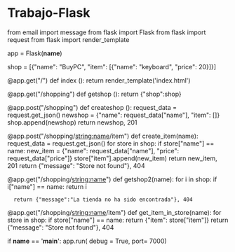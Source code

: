 # Trabajo-Flask

  from email import message
  from flask import Flask
  from flask import request
  from flask import render_template

  app = Flask(__name__)


  shop = [{"name": "BuyPC", "item": [{"name": "keyboard", "price": 20}]}]

  @app.get("/")
  def index ():
      return render_template('index.html')

  @app.get("/shopping")
  def getshop ():
      return {"shop":shop}


  @app.post("/shopping")
  def createshop ():
      request_data = request.get_json()
      newshop = {"name": request_data["name"], "item": []}
      shop.append(newshop)
      return newshop, 201

  @app.post("/shopping/<string:name>/item")
  def create_item(name):
      request_data = request.get_json()
      for store in shop:
          if store["name"] == name:
              new_item = {"name": request_data["name"], "price": request_data["price"]}
              store["item"].append(new_item)
              return new_item, 201
      return {"message": "Store not found"}, 404


  @app.get("/shopping/<string:name>")
  def getshop2(name):
      for i in shop:
          if i["name"] == name:
              return i

      return {"message":"La tienda no ha sido encontrada"}, 404

  @app.get("/shopping/<string:name>/item")
  def get_item_in_store(name):
      for store in shop:
          if store["name"] == name:
              return {"item": store["item"]}
      return {"message": "Store not found"}, 404


  if __name__ == '__main__':
      app.run( debug = True, port= 7000)
